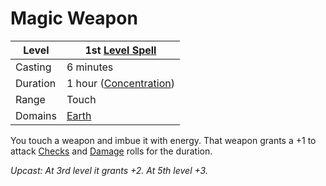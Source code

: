 # Magic Weapon

| Level    | 1st [Level Spell](../../../Spell%20Level.md)        |
| -------- | --------------------------------------------------- |
| Casting  | 6 minutes                                           |
| Duration | 1 hour ([Concentration](../../../Concentration.md)) |
| Range    | Touch                                               |
| Domains  | [Earth](../../../Spell%20Domains/Earth.md)          |

You touch a weapon and imbue it with energy. That weapon grants a +1 to attack [Checks](../../../../Game%20Procedures/Check.md) and [Damage](../../../../Damage%20Types/!Damage%20Types.md) rolls for the duration.

*Upcast: At 3rd level it grants +2. At 5th level +3.*